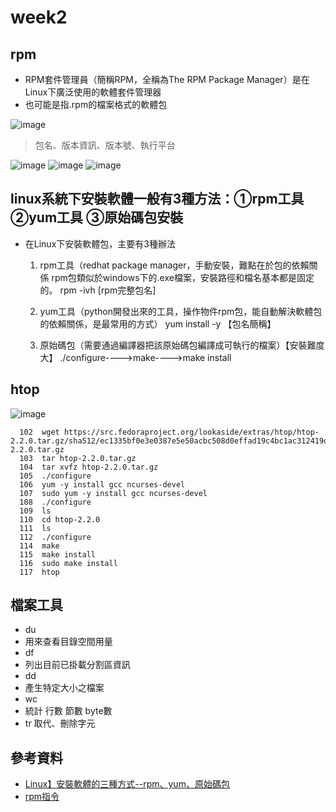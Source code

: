 # week2
## rpm
* RPM套件管理員（簡稱RPM，全稱為The RPM Package Manager）是在Linux下廣泛使用的軟體套件管理器
* 也可能是指.rpm的檔案格式的軟體包
 
![image](https://user-images.githubusercontent.com/62127656/134854003-a727e846-8c51-4b36-8064-741c609f4d5e.png)
> 包名、版本資訊、版本號、執行平台

![image](https://user-images.githubusercontent.com/62127656/134855810-e30f5c7d-3884-4027-aee9-11b77b9f8da8.png)
![image](https://user-images.githubusercontent.com/62127656/134857925-f6290964-c378-4d09-990a-62e0603acc7b.png)
![image](https://user-images.githubusercontent.com/62127656/134858133-a51dee45-2574-43d3-8211-6bbfa439f22a.png)

## linux系統下安裝軟體一般有3種方法：①rpm工具    ②yum工具    ③原始碼包安裝
* 在Linux下安裝軟體包，主要有3種辦法
  1. rpm工具（redhat package manager，手動安裝，難點在於包的依賴關係 rpm包類似於windows下的.exe檔案，安裝路徑和檔名基本都是固定的。 rpm -ivh [rpm完整包名] 

  2. yum工具（python開發出來的工具，操作物件rpm包，能自動解決軟體包的依賴關係，是最常用的方式） yum install -y 【包名簡稱】

  3. 原始碼包（需要通過編譯器把該原始碼包編譯成可執行的檔案）【安裝難度大】 ./configure---->make---->make install
## htop
![image](https://user-images.githubusercontent.com/62127656/134865765-521651a2-7518-4c29-9b91-81607ee8f029.png)
```
  102  wget https://src.fedoraproject.org/lookaside/extras/htop/htop-2.2.0.tar.gz/sha512/ec1335bf0e3e0387e5e50acbc508d0effad19c4bc1ac312419dc97b82901f4819600d6f87a91668f39d429536d17304d4b14634426a06bec2ecd09df24adc62e/htop-2.2.0.tar.gz
  103  tar htop-2.2.0.tar.gz
  104  tar xvfz htop-2.2.0.tar.gz
  105  ./configure
  106  yum -y install gcc ncurses-devel
  107  sudo yum -y install gcc ncurses-devel
  108  ./configure
  109  ls
  110  cd htop-2.2.0 
  111  ls
  112  ./configure
  114  make
  115  make install
  116  sudo make install
  117  htop
```
## 檔案工具 
* du 
 * 用來查看目錄空間用量
* df 
 * 列出目前已掛載分割區資訊
* dd 
 * 產生特定大小之檔案
* wc 
 * 統計 行數 節數 byte數
* tr 取代、刪除字元
## 參考資料
* [Linux】安裝軟體的三種方式--rpm、yum、原始碼包](https://www.itread01.com/content/1542075865.html)
* [rpm指令](https://mitblog.pixnet.net/blog/post/31457516)
